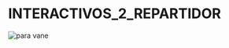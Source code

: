 # INTERACTIVOS_2_REPARTIDOR


![para vane](https://github.com/juananre/INTERACTIVOS_2_REPARTIDOR/assets/78058130/00b8175f-becd-4ff6-8094-e3200c50a34a)

